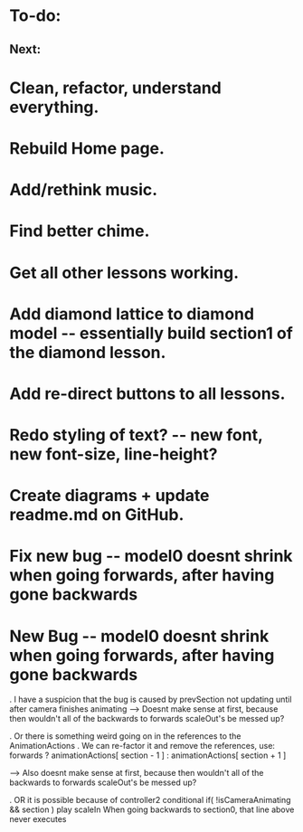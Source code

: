 # To-do:


## Next:
  # Clean, refactor, understand everything.
  # Rebuild Home page.
  
  # Add/rethink music.
  # Find better chime.
  # Get all other lessons working.
  # Add diamond lattice to diamond model -- essentially build section1 of the diamond lesson.
  # Add re-direct buttons to all lessons.
  # Redo styling of text? -- new font, new font-size, line-height?
  # Create diagrams + update readme.md on GitHub.
  # Fix new bug -- model0 doesnt shrink when going forwards, after having gone backwards





































# New Bug -- model0 doesnt shrink when going forwards, after having gone backwards

  . I have a suspicion that the bug is caused by prevSection not updating until after camera finishes animating
  --> Doesnt make sense at first, because then wouldn't all of the backwards to forwards scaleOut's be messed up?

  . Or there is something weird going on in the references to the AnimationActions
    . We can re-factor it and remove the references, 
      use: forwards ? animationActions[ section - 1 ] : animationActions[ section + 1 ]

  --> Also doesnt make sense at first, because then wouldn't all of the backwards to forwards scaleOut's be messed up?

  . OR it is possible because of controller2 conditional if( !isCameraAnimating && section ) play scaleIn
    When going backwards to section0, that line above never executes




